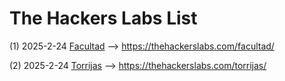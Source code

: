 # The Hackers Labs List

(1) 2025-2-24 [Facultad](./Facultad.md) --> https://thehackerslabs.com/facultad/

(2) 2025-2-24 [Torrijas](./Torrijas.md) --> https://thehackerslabs.com/torrijas/
